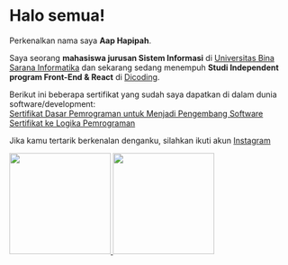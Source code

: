 # Halo semua!

Perkenalkan nama saya **Aap Hapipah**.  

Saya seorang **mahasiswa jurusan Sistem Informasi** di [Universitas Bina Sarana Informatika](www.bsi.ac.id) dan sekarang sedang menempuh **Studi Independent program Front-End & React** di [Dicoding](https://www.dicoding.com/).  

Berikut ini beberapa sertifikat yang sudah saya dapatkan di dalam dunia software/development:  
[Sertifikat Dasar Pemrograman untuk Menjadi Pengembang Software](https://github.com/Aaphapipah/Aaphapipah/files/9313360/sertifikat_course_237_2390225_100822040258.pdf)  
[Sertifikat ke Logika Pemrograman](https://github.com/Aaphapipah/Aaphapipah/files/9313361/sertifikat_course_302_2390225_100822040529.pdf)  

Jika kamu tertarik berkenalan denganku, silahkan ikuti akun [Instagram](https://www.instagram.com/aaphapipah/)

<p align="left">
<a href="https://github.com/Aaphapipah">
  <img height="180em" src="https://github-readme-stats-eight-theta.vercel.app/api?username=Aaphapipah&show_icons=true&theme=algolia&include_all_commits=true&count_private=true"/>
  <img height="180em" src="https://github-readme-stats-eight-theta.vercel.app/api/top-langs/?username=Aaphapipah&layout=compact&langs_count=8&theme=algolia"/>
</a>
</p>
